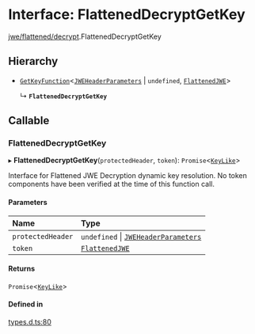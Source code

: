 # Interface: FlattenedDecryptGetKey

[jwe/flattened/decrypt](../modules/jwe_flattened_decrypt.md).FlattenedDecryptGetKey

## Hierarchy

- [`GetKeyFunction`](types.getkeyfunction.md)<[`JWEHeaderParameters`](types.jweheaderparameters.md) \| `undefined`, [`FlattenedJWE`](types.flattenedjwe.md)\>

  ↳ **`FlattenedDecryptGetKey`**

## Callable

### FlattenedDecryptGetKey

▸ **FlattenedDecryptGetKey**(`protectedHeader`, `token`): `Promise`<[`KeyLike`](../types/types.keylike.md)\>

Interface for Flattened JWE Decryption dynamic key resolution.
No token components have been verified at the time of this function call.

#### Parameters

| Name | Type |
| :------ | :------ |
| `protectedHeader` | `undefined` \| [`JWEHeaderParameters`](types.jweheaderparameters.md) |
| `token` | [`FlattenedJWE`](types.flattenedjwe.md) |

#### Returns

`Promise`<[`KeyLike`](../types/types.keylike.md)\>

#### Defined in

[types.d.ts:80](https://github.com/panva/jose/blob/v3.14.0/src/types.d.ts#L80)
